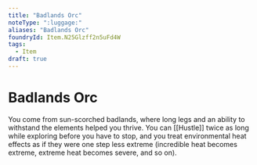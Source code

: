 ```yaml
---
title: "Badlands Orc"
noteType: ":luggage:"
aliases: "Badlands Orc"
foundryId: Item.N25Glzff2n5uFd4W
tags:
  - Item
draft: true
---
```


# Badlands Orc

You come from sun-scorched badlands, where long legs and an ability to withstand the elements helped you thrive. You can [[Hustle]] twice as long while exploring before you have to stop, and you treat environmental heat effects as if they were one step less extreme (incredible heat becomes extreme, extreme heat becomes severe, and so on).
